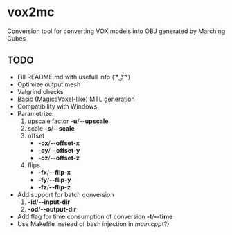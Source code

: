 # vox2mc
Conversion tool for converting VOX models into OBJ generated by Marching Cubes

## TODO
* Fill README.md with usefull info ( ͡° ͜ʖ ͡°)
* Optimize output mesh
* Valgrind checks
* Basic (MagicaVoxel-like) MTL generation
* Compatibility with Windows
* Parametrize:
	1. upscale factor __-u__/__--upscale__
	2. scale __-s__/__--scale__
	3. offset
		* __-ox__/__--offset-x__
		* __-oy__/__--offset-y__
		* __-oz__/__--offset-z__
	4. flips
		* __-fx__/__--flip-x__
		* __-fy__/__--flip-y__
		* __-fz__/__--flip-z__
* Add support for batch conversion
	1. __-id__/__--input-dir__
	2. __-od__/__--output-dir__
* Add flag for time consumption of conversion __-t__/__--time__
* Use Makefile instead of bash injection in *main.cpp*(?)
